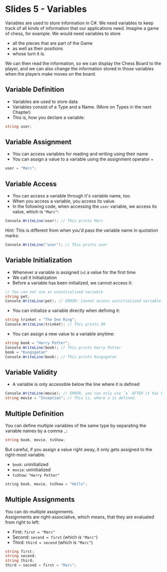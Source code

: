 # Slides 5 - Variables

Variables are used to store information in C#. We need variables to keep track of all kinds of information that our applications need. Imagine a game of chess, for example. We would need variables to store 
- all the pieces that are part of the Game
- as well as their positions
- whose turn it is.

We can then read the information, so we can display the Chess Board to the player, and we can also change the information stored in those variables when the players make moves on the board.

## Variable Definition
- Variables are used to store data
- Variables consist of a Type and a Name. (More on Types in the next Chapter)
- This is, how you declare a variable:
```cs
string user;
```

## Variable Assignment
- You can access variables for reading and writing using their name
- You can assign a value to a variable using the assignment operator `=`
```cs
user = "Marc";
```

## Variable Access
- You can access a variable through it's variable name, too.
- When you access a variable, you access its value.
- In the following code, when accessing the `user` variable, we access its value, which is `"Marc"`:
```cs
Console.WriteLine(user); // This prints Marc
```

Hint: This is different from when you'd pass the variable name in quotation marks:
```cs
Console.WriteLine("user"); // This prints user
```

## Variable Initialization
- Whenever a variable is assigned (`=`) a value for the first time
- We call it Initialization
- Before a variable has been initialized, we cannot access it:

```cs
// You can not use an uninitialized variable
string pet;
Console.WriteLine(pet); // ERROR: Cannot access uninitialized variable.
```

- You can initialize a variable directly when defining it:
```cs
string trinket = "The One Ring";
Console.WriteLine(trinket); // This prints 99
```

- You can assign a new value to a variable anytime:
```cs
string book = "Harry Potter";
Console.WriteLine(book); // This prints Harry Potter
book = "Kungsgatan"
Console.WriteLine(book); // This prints Kungsgatan
```

## Variable Validity
- A variable is only accessible below the line where it is defined
```cs
Console.WriteLine(movie); // ERROR, you can only use `a` AFTER it has been defined.
string movie = "Inception"; // This is, where a is defined.
```

## Multiple Definition
You can define multiple variables of the same type by separating the variable names by a comma `,`:
```cs
string book, movie, tvShow;
```

But careful, if you assign a value right away, it only gets assigned to the right-most variable.
- `book`: uninitialized
- `movie`: uninitialized
- `tvShow`: `"Harry Potter"`
```c
string book, movie, tvShow = "Hello";
```

## Multiple Assignments
You can do multiple assignments.\
Assignments are right-associative, which means, that they are evaluated from right to left:
- First: `first = "Marc"`
- Second: `second = first` (which is `"Marc"`)
- Third: `third = second` (which is `"Marc"`)
```cs
string first;
string second;
string third;
third = second = first = "Marc";
```
